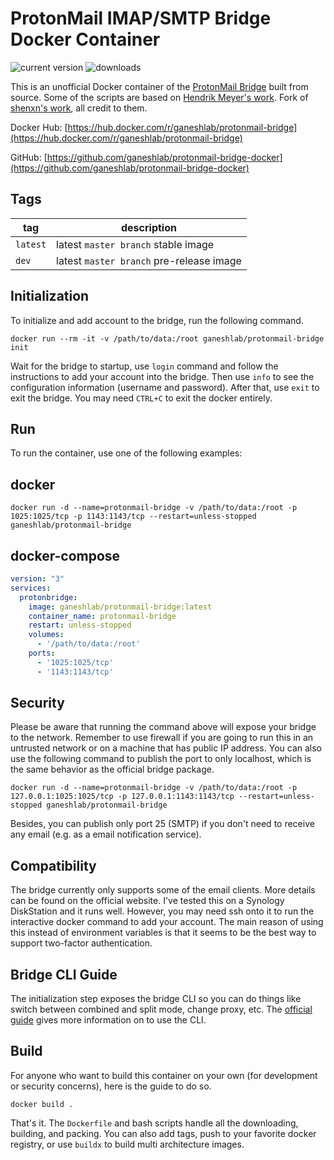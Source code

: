 # ProtonMail IMAP/SMTP Bridge Docker Container

![current version](https://img.shields.io/docker/v/ganeshlab/protonmail-bridge/latest?style=for-the-badge)  ![downloads](https://img.shields.io/docker/pulls/ganeshlab/protonmail-bridge?style=for-the-badge)

This is an unofficial Docker container of the [ProtonMail Bridge](https://github.com/ProtonMail/proton-bridge) built from source. Some of the scripts are based on [Hendrik Meyer's work](https://gitlab.com/T4cC0re/protonmail-bridge-docker). Fork of [shenxn's work](https://github.com/shenxn/protonmail-bridge-docker), all credit to them.

Docker Hub: [https://hub.docker.com/r/ganeshlab/protonmail-bridge](https://hub.docker.com/r/ganeshlab/protonmail-bridge)

GitHub: [https://github.com/ganeshlab/protonmail-bridge-docker](https://github.com/ganeshlab/protonmail-bridge-docker)

## Tags

tag | description
 -- | --
`latest` | latest `master branch` stable image
`dev` | latest `master branch` pre-release image

## Initialization

To initialize and add account to the bridge, run the following command.

```
docker run --rm -it -v /path/to/data:/root ganeshlab/protonmail-bridge init
```

Wait for the bridge to startup, use `login` command and follow the instructions to add your account into the bridge. Then use `info` to see the configuration information (username and password). After that, use `exit` to exit the bridge. You may need `CTRL+C` to exit the docker entirely.

## Run

To run the container, use one of the following examples:

## docker
```
docker run -d --name=protonmail-bridge -v /path/to/data:/root -p 1025:1025/tcp -p 1143:1143/tcp --restart=unless-stopped ganeshlab/protonmail-bridge
```

## docker-compose

```yaml
version: "3"
services:
  protonbridge:
    image: ganeshlab/protonmail-bridge:latest
    container_name: protonmail-bridge
    restart: unless-stopped
    volumes:
      - '/path/to/data:/root'
    ports:
      - '1025:1025/tcp'
      - '1143:1143/tcp'        
```

## Security

Please be aware that running the command above will expose your bridge to the network. Remember to use firewall if you are going to run this in an untrusted network or on a machine that has public IP address. You can also use the following command to publish the port to only localhost, which is the same behavior as the official bridge package.

```
docker run -d --name=protonmail-bridge -v /path/to/data:/root -p 127.0.0.1:1025:1025/tcp -p 127.0.0.1:1143:1143/tcp --restart=unless-stopped ganeshlab/protonmail-bridge
```

Besides, you can publish only port 25 (SMTP) if you don't need to receive any email (e.g. as a email notification service).

## Compatibility

The bridge currently only supports some of the email clients. More details can be found on the official website. I've tested this on a Synology DiskStation and it runs well. However, you may need ssh onto it to run the interactive docker command to add your account. The main reason of using this instead of environment variables is that it seems to be the best way to support two-factor authentication.

## Bridge CLI Guide

The initialization step exposes the bridge CLI so you can do things like switch between combined and split mode, change proxy, etc. The [official guide](https://protonmail.com/support/knowledge-base/bridge-cli-guide/) gives more information on to use the CLI.

## Build

For anyone who want to build this container on your own (for development or security concerns), here is the guide to do so. 
```
docker build .
```

That's it. The `Dockerfile` and bash scripts handle all the downloading, building, and packing. You can also add tags, push to your favorite docker registry, or use `buildx` to build multi architecture images.
